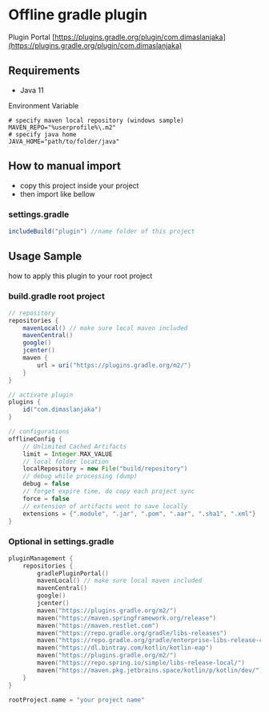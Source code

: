 # Offline gradle plugin

Plugin
Portal [https://plugins.gradle.org/plugin/com.dimaslanjaka](https://plugins.gradle.org/plugin/com.dimaslanjaka)

## Requirements

- Java 11

Environment Variable

```properties
# specify maven local repository (windows sample)
MAVEN_REPO="%userprofile%\.m2"
# specify java home
JAVA_HOME="path/to/folder/java"
```

## How to manual import

- copy this project inside your project
- then import like bellow

### settings.gradle

```gradle
includeBuild("plugin") //name folder of this project
```

## Usage Sample

how to apply this plugin to your root project

### build.gradle root project

```gradle
// repository
repositories {
    mavenLocal() // make sure local maven included
    mavenCentral()
    google()
    jcenter()
    maven {
        url = uri("https://plugins.gradle.org/m2/")
    }
}

// activate plugin
plugins {
    id("com.dimaslanjaka")
}

// configurations
offlineConfig {
    // Unlimited Cached Artifacts
    limit = Integer.MAX_VALUE
    // local folder location
    localRepository = new File("build/repository")
    // debug while processing (dump)
    debug = false
    // forget expire time, do copy each project sync
    force = false
    // extension of artifacts went to save locally
    extensions = {".module", ".jar", ".pom", ".aar", ".sha1", ".xml"}
}
```

### Optional in settings.gradle

```kotlin
pluginManagement {
    repositories {
        gradlePluginPortal()
        mavenLocal() // make sure local maven included
        mavenCentral() 
        google()
        jcenter()
        maven("https://plugins.gradle.org/m2/")
        maven("https://maven.springframework.org/release")
        maven("https://maven.restlet.com")
        maven("https://repo.gradle.org/gradle/libs-releases")
        maven("https://repo.gradle.org/gradle/enterprise-libs-release-candidates-local")
        maven("https://dl.bintray.com/kotlin/kotlin-eap")
        maven("https://plugins.gradle.org/m2/")
        maven("https://repo.spring.io/simple/libs-release-local/")
        maven("https://maven.pkg.jetbrains.space/kotlin/p/kotlin/dev/")
    }
}

rootProject.name = "your project name"
``` 
